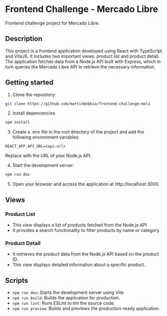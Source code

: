 # Frontend Challenge - Mercado Libre

Frontend challenge project for Mercado Libre.

## Description

This project is a frontend application developed using React with TypeScript and ViteJS. It includes two important views: product list and product detail. The application fetches data from a Node.js API built with Express, which in turn queries the Mercado Libre API to retrieve the necessary information.

## Getting started

1. Clone the repository:

```bash
git clone https://github.com/martinbobbio/frontend-challenge-meli
```

2. Install depencencies

```bash
npm install
```

3. Create a .env file in the root directory of the project and add the following environment variables:

```plaintext
REACT_APP_API_URL=<api-url>
```

Replace <api-url> with the URL of your Node.js API.

4. Start the development server:

```bash
npm run dev
```

5. Open your browser and access the application at http://localhost:3000.

## Views

### Product List

- This view displays a list of products fetched from the Node.js API
- It provides a search functionality to filter products by name or category.

### Product Detail

- It retrieves the product data from the Node.js API based on the product ID.
- This view displays detailed information about a specific product.

## Scripts

- `npm run dev`: Starts the development server using Vite.
- `npm run build`: Builds the application for production.
- `npm run lint`: Runs ESLint to lint the source code.
- `npm run preview`: Builds and previews the production-ready application.
